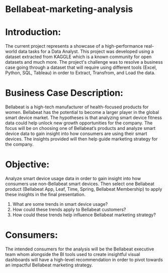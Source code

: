 # Bellabeat-marketing-analysis

# Introduction:

The current project represents a showcase of a high-performance real-world data tasks for a Data Analyst.
This project was developed using a dataset extracted from KAGGLE which is a known community for open datasets and much more. 
The project's challenge was to resolve a business case going through a dataset that will require using different tools (Excel, Python, SQL, Tableau) in order to Extract, Transfrom, and Load the data.

# Business Case Description:

Bellabeat is a high-tech manufacturer of health-focused products for women.
Bellabeat has the potential to become a larger player in the global smart device market.
The hypotheses is that analyzing smart device fitness data could help unlock new growth opportunities for the company. The focus will be on choosing one of Bellabeat’s products and analyze smart device data to gain insight into how consumers are using their smart devices. 
The insights provided will then help guide marketing strategy for the company.

# Objective:

Analyze smart device usage data in order to gain insight into how consumers use non-Bellabeat smart devices. Then select one Bellabeat product (Bellabeat App, Leaf, Time, Spring, Bellabeat Membership) to apply these insights in the final presentation.

1. What are some trends in smart device usage?
2. How could these trends apply to Bellabeat customers?
3. How could these trends help influence Bellabeat marketing strategy?

# Consumers:

The intended consumers for the analysis will be the Bellabeat executive team whom alongside the BI tools used to create insightful visual dashboards will have a high-level recommendation in order to pivot towards an impactful Bellabeat marketing strategy.
